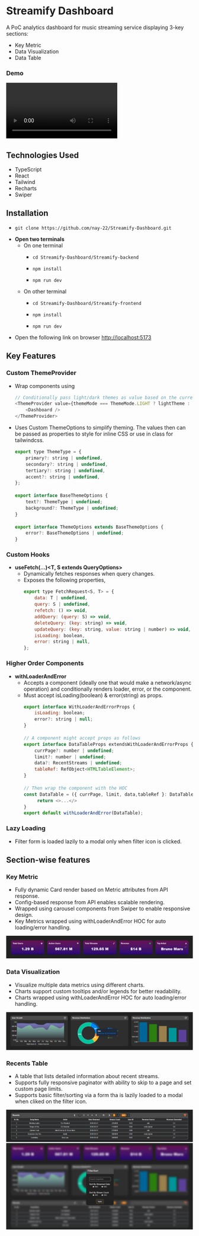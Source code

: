# Streamify Dashboard

A PoC analytics dashboard for music streaming service displaying 3-key sections:

- Key Metric
- Data Visualization
- Data Table

### Demo

<video controls src="https://github.com/user-attachments/assets/24959c74-85a8-4c5c-8abe-0a697da5a10f" title="Streamify Demo"></video>

## Technologies Used

- TypeScript
- React
- Tailwind
- Recharts
- Swiper

## Installation
- ```
  git clone https://github.com/nay-22/Streamify-Dashboard.git
    ```
- **Open two terminals**
  - On one terminal
    - ```
      cd Streamify-Dashboard/Streamify-backend
        ```
    - ```
      npm install
        ```
    - ```
      npm run dev
        ```
  - On other terminal
    - ```
      cd Streamify-Dashboard/Streamify-frontend
        ```
    - ```
      npm install
        ```
    - ```
      npm run dev
        ```
- Open the following link on browser
  [http://localhost:5173](http://localhost:5173)

## Key Features

### Custom ThemeProvider

- Wrap components using
    ```js
    // Conditionally pass light/dark themes as value based on the current mode
    <ThemeProvider value={themeMode === ThemeMode.LIGHT ? lightTheme : darkTheme}>
        <Dashboard />
    </ThemeProvider>
    ```

- Uses Custom ThemeOptions to simplify theming. The values then can be passed as properties to style for inline CSS or use in class for tailwindcss.
    ```js
    export type ThemeType = {
        primary?: string | undefined,
        secondary?: string | undefined,
        tertiary?: string | undefined,
        accent?: string | undefined,
    };
    
    export interface BaseThemeOptions {
        text?: ThemeType | undefined;
        background?: ThemeType | undefined;
    }
    
    export interface ThemeOptions extends BaseThemeOptions {
        error?: BaseThemeOptions | undefined;
    }
    ```

### Custom Hooks

- **useFetch(...)<T, S extends QueryOptions>**
  - Dynamically fetches responses when query changes.
  - Exposes the following properties,
    ```js
    export type FetchRequest<S, T> = {
        data: T | undefined,
        query: S | undefined,
        refetch: () => void,
        addQuery: (query: S) => void,
        deleteQuery: (key: string) => void,
        updateQuery: (key: string, value: string | number) => void,
        isLoading: boolean,
        error: string | null,
    };
    ```

### Higher Order Components

- **withLoaderAndError**
  - Accepts a component (ideally one that would make a network/async operation) and conditionally renders loader, error, or the component.
  - Must accept isLoading(boolean) & error(string) as props.
    ```js
    export interface WithLoaderAndErrorProps {
        isLoading: boolean;
        error?: string | null;
    }

    // A component might accept props as follows
    export interface DataTableProps extendsWithLoaderAndErrorProps {
        currPage?: number | undefined;
        limit?: number | undefined;
        data?: RecentStreams | undefined;
        tableRef: RefObject<HTMLTableElement>;
    }

    // Then wrap the component with the HOC
    const DataTable = ({ currPage, limit, data,tableRef }: DataTableProps) => {
         return <>...</>
    }
    export default withLoaderAndError(DataTable);
    ```

### Lazy Loading
- Filter form is loaded lazily to a modal only when filter icon is clicked.

## Section-wise features

### Key Metric

- Fully dynamic Card render based on Metric attributes from API response.
- Config-based response from API enables scalable rendering.
- Wrapped using carousel components from Swiper to enable responsive design.
- Key Metrics wrapped using withLoaderAndError HOC for auto loading/error handling.

![alt text](image.png)

### Data Visualization

- Visualize multiple data metrics using different charts.
- Charts support custom tooltips and/or legends for better readability.
- Charts wrapped using withLoaderAndError HOC for auto loading/error handling.

![alt text](image-1.png)

### Recents Table

- A table that lists detailed information about recent streams.
- Supports fully responsive paginator with ability to skip to a page and set custom page limits.
- Supports basic filter/sorting via a form tha is lazily loaded to a modal when cliked on the filter icon.

![alt text](image-3.png)
![alt text](image-4.png)
